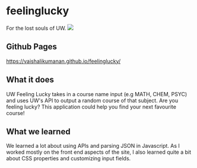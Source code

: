 # feelinglucky
For the lost souls of UW.
<img src="https://challengepost-s3-challengepost.netdna-ssl.com/photos/production/software_photos/000/577/242/datas/gallery.jpg">

## Github Pages
https://vaishalikumanan.github.io/feelinglucky/

## What it does
UW Feeling Lucky takes in a course name input (e.g MATH, CHEM, PSYC) and uses UW's API to output a random course of that subject. Are you feeling lucky? This application could help you find your next favourite course!

## What we learned
We learned a lot about using APIs and parsing JSON in Javascript. As I worked mostly on the front end aspects of the site, I also learned quite a bit about CSS properties and customizing input fields. 
